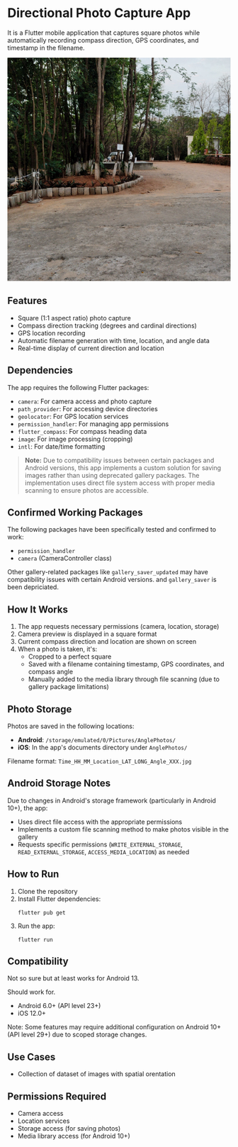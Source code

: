 #  Directional Photo Capture App

It is a Flutter mobile application that captures square photos while automatically recording compass direction, GPS coordinates, and timestamp in the filename.

![Sample Photo](./SamplePics/Time_06_29_Location_17.444756_78.350030_Angle_226.jpg)

## Features

- Square (1:1 aspect ratio) photo capture
- Compass direction tracking (degrees and cardinal directions)
- GPS location recording
- Automatic filename generation with time, location, and angle data
- Real-time display of current direction and location

## Dependencies

The app requires the following Flutter packages:
- `camera`: For camera access and photo capture
- `path_provider`: For accessing device directories
- `geolocator`: For GPS location services
- `permission_handler`: For managing app permissions
- `flutter_compass`: For compass heading data
- `image`: For image processing (cropping)
- `intl`: For date/time formatting

> **Note:** Due to compatibility issues between certain packages and Android versions, this app implements a custom solution for saving images rather than using deprecated gallery packages. The implementation uses direct file system access with proper media scanning to ensure photos are accessible.

## Confirmed Working Packages

The following packages have been specifically tested and confirmed to work:
- `permission_handler`
- `camera` (CameraController class)

Other gallery-related packages like `gallery_saver_updated` may have compatibility issues with certain Android versions. and `gallery_saver` is been depriciated. 

## How It Works

1. The app requests necessary permissions (camera, location, storage)
2. Camera preview is displayed in a square format
3. Current compass direction and location are shown on screen
4. When a photo is taken, it's:
   - Cropped to a perfect square
   - Saved with a filename containing timestamp, GPS coordinates, and compass angle
   - Manually added to the media library through file scanning (due to gallery package limitations)

## Photo Storage

Photos are saved in the following locations:
- **Android**: `/storage/emulated/0/Pictures/AnglePhotos/`
- **iOS**: In the app's documents directory under `AnglePhotos/`

Filename format: `Time_HH_MM_Location_LAT_LONG_Angle_XXX.jpg`

## Android Storage Notes

Due to changes in Android's storage framework (particularly in Android 10+), the app:
- Uses direct file access with the appropriate permissions
- Implements a custom file scanning method to make photos visible in the gallery
- Requests specific permissions (`WRITE_EXTERNAL_STORAGE`, `READ_EXTERNAL_STORAGE`, `ACCESS_MEDIA_LOCATION`) as needed

## How to Run

1. Clone the repository
2. Install Flutter dependencies:
   ```
   flutter pub get
   ```
3. Run the app:
   ```
   flutter run
   ```

## Compatibility
Not so sure but at least works for Android 13. 

Should work for. 
- Android 6.0+ (API level 23+) 
- iOS 12.0+

Note: Some features may require additional configuration on Android 10+ (API level 29+) due to scoped storage changes.

## Use Cases

- Collection of dataset of images with spatial orentation


## Permissions Required

- Camera access
- Location services
- Storage access (for saving photos)
- Media library access (for Android 10+)
